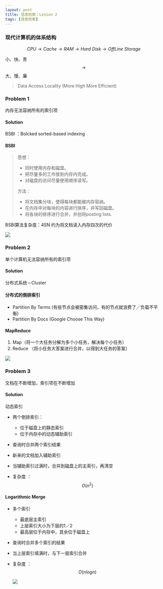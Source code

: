 ```yaml
---
layout: post
title: 信息检索：Lesson 2
tags: [信息检索]
---
```


### 现代计算机的体系结构

$$CPU \rightarrow Cache \rightarrow RAM \rightarrow Hard \  Disk \rightarrow OffLine \  Storage$$

小、快、贵 $$\rightarrow$$ 大、慢、廉

> Data Access Locality (More High More Efficient)

### Problem 1

内存无法容纳所有的索引项

#### Solution

BSBI ：Bolcked sorted-based indexing 

#### BSBI

> 思想：
>
> - 同时使用内存和磁盘。
> - 把尽量多的工作放到内存内完成。
> - 对磁盘的访问尽量使用顺序读写。
>
> 方法：
>
> - 将文档集分块，使得每块都能被内存容纳。
> - 在内存中对每块的内容进行排序，并写回磁盘。
> - 将各块的排序进行合并，并创将posting lists.

BSBI算法复杂度：4SN 约为将文档读入内存四次的代价

![](http://ww4.sinaimg.cn/large/7853084cjw1f7yln9zwyyj20zu0d277p.jpg)

### Problem 2 

单个计算机无法容纳所有的索引项

#### Solution

分布式系统－Cluster

#### 分布式的倒排索引

- Partition By Terms (有些节点会被密集访问，有的节点就浪费了／负载不平衡)
- Partition By Docs (Google Choose This Way)

#### MapReduce

1. Map（将一个大任务分解为多个小任务，解决每个小任务）
2. Reduce （将小任务大答案进行合并，以得到大任务的答案）

![](http://ww1.sinaimg.cn/large/7853084cjw1f7ymhmqohoj210e0jiwiw.jpg)

### Problem 3

文档在不断增加，索引项在不断增加

#### Solution

动态索引

- 两个倒排索引：
  - 位于磁盘上的静态索引
  - 位于内存中的动态辅助索引


- 查询时合并两个索引结果
- 新来的文档加入辅助索引
- 当辅助索引过满时，合并到磁盘上的主索引，再清空
- 复杂度 ： $$O(n^2)$$

#### Logarithmic Merge  

- 多个索引
  - 最底层主索引
  - 上层索引大小为下层的1／2
  - 最高层位于内存中，其余位于磁盘上

- 查询时合并多个索引的结果

- 当上层索引填满时，与下一层索引合并

- 复杂度 ： $$O(nlogn)$$


  ![](http://ww2.sinaimg.cn/large/006y8lVajw1f8mdspelfoj31390s0gtq.jpg)




